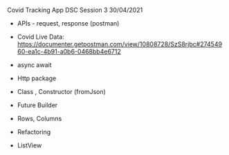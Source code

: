 Covid Tracking App
DSC Session 3 
30/04/2021


- APIs - request, response (postman)
- Covid Live Data: https://documenter.getpostman.com/view/10808728/SzS8rjbc#27454960-ea1c-4b91-a0b6-0468bb4e6712
- async await
- Http package

- Class , Constructor (fromJson)
- Future Builder
- Rows, Columns
- Refactoring
- ListView

